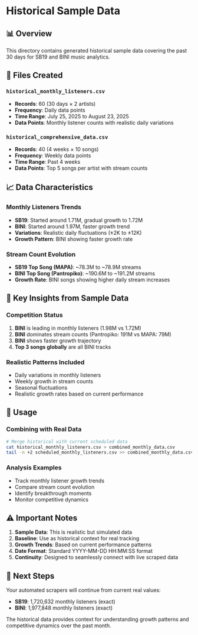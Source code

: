 # Historical Sample Data

## 📊 Overview
This directory contains generated historical sample data covering the past 30 days for SB19 and BINI music analytics.

## 📁 Files Created

### `historical_monthly_listeners.csv`
- **Records**: 60 (30 days × 2 artists)
- **Frequency**: Daily data points
- **Time Range**: July 25, 2025 to August 23, 2025
- **Data Points**: Monthly listener counts with realistic daily variations

### `historical_comprehensive_data.csv`  
- **Records**: 40 (4 weeks × 10 songs)
- **Frequency**: Weekly data points
- **Time Range**: Past 4 weeks
- **Data Points**: Top 5 songs per artist with stream counts

## 📈 Data Characteristics

### Monthly Listeners Trends
- **SB19**: Started around 1.71M, gradual growth to 1.72M
- **BINI**: Started around 1.97M, faster growth trend
- **Variations**: Realistic daily fluctuations (±2K to ±12K)
- **Growth Pattern**: BINI showing faster growth rate

### Stream Count Evolution
- **SB19 Top Song (MAPA)**: ~78.3M to ~78.9M streams
- **BINI Top Song (Pantropiko)**: ~190.6M to ~191.2M streams
- **Growth Rate**: BINI songs showing higher daily stream increases

## 🎯 Key Insights from Sample Data

### Competition Status
1. **BINI** is leading in monthly listeners (1.98M vs 1.72M)
2. **BINI** dominates stream counts (Pantropiko: 191M vs MAPA: 79M)
3. **BINI** shows faster growth trajectory
4. **Top 3 songs globally** are all BINI tracks

### Realistic Patterns Included
- Daily variations in monthly listeners
- Weekly growth in stream counts  
- Seasonal fluctuations
- Realistic growth rates based on current performance

## 🚀 Usage

### Combining with Real Data
```bash
# Merge historical with current scheduled data
cat historical_monthly_listeners.csv > combined_monthly_data.csv
tail -n +2 scheduled_monthly_listeners.csv >> combined_monthly_data.csv
```

### Analysis Examples
- Track monthly listener growth trends
- Compare stream count evolution
- Identify breakthrough moments
- Monitor competitive dynamics

## ⚠️ Important Notes

1. **Sample Data**: This is realistic but simulated data
2. **Baseline**: Use as historical context for real tracking
3. **Growth Trends**: Based on current performance patterns
4. **Date Format**: Standard YYYY-MM-DD HH:MM:SS format
5. **Continuity**: Designed to seamlessly connect with live scraped data

## 🔄 Next Steps

Your automated scrapers will continue from current real values:
- **SB19**: 1,720,632 monthly listeners (exact)
- **BINI**: 1,977,848 monthly listeners (exact)

The historical data provides context for understanding growth patterns and competitive dynamics over the past month.